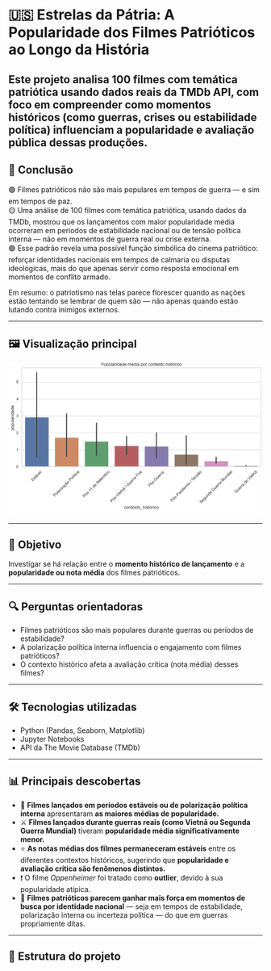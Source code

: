 # 🇺🇸 Estrelas da Pátria: A Popularidade dos Filmes Patrióticos ao Longo da História

Este projeto analisa 100 filmes com temática patriótica usando dados reais da TMDb API, com foco em compreender como **momentos históricos** (como guerras, crises ou estabilidade política) influenciam a **popularidade e avaliação pública** dessas produções.
---

## 📌 Conclusão

🟢 Filmes patrióticos não são mais populares em tempos de guerra — e sim em tempos de paz. <br>
🟡 Uma análise de 100 filmes com temática patriótica, usando dados da TMDb, mostrou que os lançamentos com maior popularidade média ocorreram em períodos de estabilidade nacional ou de tensão política interna — não em momentos de guerra real ou crise externa.<br>
🟣 Esse padrão revela uma possível função simbólica do cinema patriótico: reforçar identidades nacionais em tempos de calmaria ou disputas ideológicas, mais do que apenas servir como resposta emocional em momentos de conflito armado. <br>

Em resumo: o patriotismo nas telas parece florescer quando as nações estão tentando se lembrar de quem são — não apenas quando estão lutando contra inimigos externos.

---

## 🖼️ Visualização principal

![Gráfico: Popularidade média por contexto histórico](grafico-popularidade-e-contexto.png)

---

## 📌 Objetivo

Investigar se há relação entre o **momento histórico de lançamento** e a **popularidade ou nota média** dos filmes patrióticos.

---

## 🔍 Perguntas orientadoras

- Filmes patrióticos são mais populares durante guerras ou períodos de estabilidade?
- A polarização política interna influencia o engajamento com filmes patrióticos?
- O contexto histórico afeta a avaliação crítica (nota média) desses filmes?

---

## 🛠️ Tecnologias utilizadas

- Python (Pandas, Seaborn, Matplotlib)
- Jupyter Notebooks
- API da The Movie Database (TMDb)

---

## 📊 Principais descobertas

- 🎯 **Filmes lançados em períodos estáveis ou de polarização política interna** apresentaram **as maiores médias de popularidade.**
- ⚔️ **Filmes lançados durante guerras reais (como Vietnã ou Segunda Guerra Mundial)** tiveram **popularidade média significativamente menor.**
- ⭐️ **As notas médias dos filmes permaneceram estáveis** entre os diferentes contextos históricos, sugerindo que **popularidade e avaliação crítica são fenômenos distintos.**
- ❗️ O filme *Oppenheimer* foi tratado como **outlier**, devido à sua popularidade atípica.
- 🧠 **Filmes patrióticos parecem ganhar mais força em momentos de busca por identidade nacional** — seja em tempos de estabilidade, polarização interna ou incerteza política — do que em guerras propriamente ditas.

---

## 📂 Estrutura do projeto

